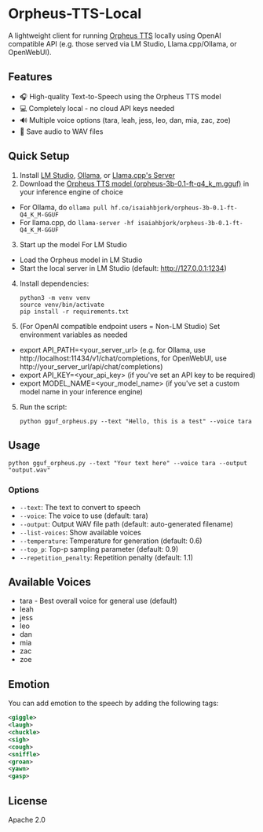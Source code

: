 # Orpheus-TTS-Local

A lightweight client for running [Orpheus TTS](https://huggingface.co/canopylabs/orpheus-3b-0.1-ft) locally using OpenAI compatible API (e.g. those served via LM Studio, Llama.cpp/Ollama, or OpenWebUI).

## Features

- 🎧 High-quality Text-to-Speech using the Orpheus TTS model
- 💻 Completely local - no cloud API keys needed
- 🔊 Multiple voice options (tara, leah, jess, leo, dan, mia, zac, zoe)
- 💾 Save audio to WAV files

## Quick Setup

1. Install [LM Studio](https://lmstudio.ai/), [Ollama](https://https://ollama.com/download), or [Llama.cpp's Server](https://github.com/ggml-org/llama.cpp)
2. Download the [Orpheus TTS model (orpheus-3b-0.1-ft-q4_k_m.gguf)](https://huggingface.co/isaiahbjork/orpheus-3b-0.1-ft-Q4_K_M-GGUF) in your inference engine of choice
  - For Ollama, do `ollama pull hf.co/isaiahbjork/orpheus-3b-0.1-ft-Q4_K_M-GGUF`
  - For llama.cpp, do `llama-server -hf isaiahbjork/orpheus-3b-0.1-ft-Q4_K_M-GGUF`
3. Start up the model For LM Studio
  - Load the Orpheus model in LM Studio
  - Start the local server in LM Studio (default: http://127.0.0.1:1234)
4. Install dependencies:
   ```
   python3 -m venv venv
   source venv/bin/activate
   pip install -r requirements.txt
   ```
5. (For OpenAI compatible endpoint users = Non-LM Studio) Set environment variables as needed
  - export API_PATH=<your_server_url> (e.g. for Ollama, use http://localhost:11434/v1/chat/completions, for OpenWebUI, use http://your_server_url/api/chat/completions)
  - export API_KEY=<your_api_key> (if you've set an API key to be required)
  - export MODEL_NAME=<your_model_name> (if you've set a custom model name in your inference engine)
5. Run the script:
   ```
   python gguf_orpheus.py --text "Hello, this is a test" --voice tara
   ```

## Usage

```
python gguf_orpheus.py --text "Your text here" --voice tara --output "output.wav"
```

### Options

- `--text`: The text to convert to speech
- `--voice`: The voice to use (default: tara)
- `--output`: Output WAV file path (default: auto-generated filename)
- `--list-voices`: Show available voices
- `--temperature`: Temperature for generation (default: 0.6)
- `--top_p`: Top-p sampling parameter (default: 0.9)
- `--repetition_penalty`: Repetition penalty (default: 1.1)

## Available Voices

- tara - Best overall voice for general use (default)
- leah
- jess
- leo
- dan
- mia
- zac
- zoe

## Emotion
You can add emotion to the speech by adding the following tags:
```xml
<giggle>
<laugh>
<chuckle>
<sigh>
<cough>
<sniffle>
<groan>
<yawn>
<gasp>
```

## License

Apache 2.0

